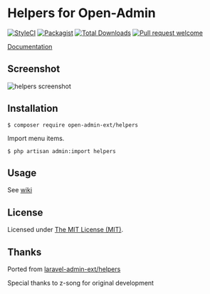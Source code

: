 Helpers for Open-Admin
=========================

<p align="center">

[![StyleCI](https://styleci.io/repos/384432915/shield?branch=main)](https://styleci.io/repos/384432915)
[![Packagist](https://img.shields.io/github/license/open-admin-org/helpers.svg?style=flat-square&color=brightgreen)](https://packagist.org/packages/open-admin-ext/helpers)
[![Total Downloads](https://img.shields.io/packagist/dt/open-admin-ext/helpers.svg?style=flat-square)](https://packagist.org/packages/open-admin-ext/helpers)
[![Pull request welcome](https://img.shields.io/badge/pr-welcome-green.svg?style=flat-square)]()

</p>

[Documentation](http://open-admin.org/docs/en/extension-helpers) 

## Screenshot

![helpers screenshot](http://open-admin.org/docs/images/screenshots/ext-helpers.png)


## Installation

```
$ composer require open-admin-ext/helpers
```
Import menu items.
```
$ php artisan admin:import helpers
```

## Usage

See [wiki](http://open-admin.org/docs/en/extension-helpers)

License
------------
Licensed under [The MIT License (MIT)](LICENSE).

Thanks
------------
Ported from [laravel-admin-ext/helpers](https://github.com/laravel-admin-extensions/helpers)

Special thanks to z-song for original development


